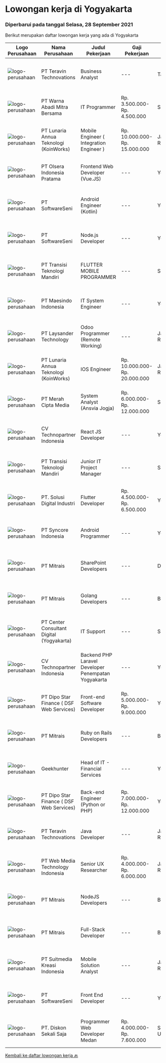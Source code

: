 
  # Lowongan kerja di Yogyakarta

  ### Diperbarui pada tanggal Selasa, 28 September 2021

  Berikut merupakan daftar lowongan kerja yang ada di Yogyakarta

  |Logo Perusahaan | Nama Perusahaan | Judul Pekerjaan | Gaji Pekerjaan | Lokasi | Deskripsi | Tanggal diunggah | Pranala |
  | -------------- | --------------- | --------------- | --------- | --------- | -------------- | ------- | ----------- |
  |![logo-perusahaan](https://image-service-cdn.seek.com.au/00c5fccd7e7da99c6c551506f244b709f37b24cb/ee4dce1061f3f616224767ad58cb2fc751b8d2dc)|PT Teravin Technovations|Business Analyst|---|Tangerang|We are looking for a Business Analyst who will be the vital link between information technology capacity and business objectives by supporting and...|Senin, 27 September 2021|https://www.jobstreet.co.id/id/job/business-analyst-3639546?token=0~1ee48943-b006-4689-8a50-d1f9c3bf00bc&sectionRank=1&jobId=jobstreet-id-job-3639546|
|![logo-perusahaan](https://image-service-cdn.seek.com.au/095fb9a60c244fd376308f5a5e73656e33869e8f/ee4dce1061f3f616224767ad58cb2fc751b8d2dc)|PT Warna Abadi Mitra Bersama|IT Programmer|Rp. 3.500.000-Rp. 4.500.000|Sleman|IT Programmer PT. Warna Abadi Mitra Bersama atau lebih dikenal dengan Toko Cat Warna Abadi (WAWAWA) adalah toko cat terbesar di Pulau Jawa dan saat...|Minggu, 26 September 2021|https://www.jobstreet.co.id/id/job/it-programmer-3631089?token=0~1ee48943-b006-4689-8a50-d1f9c3bf00bc&sectionRank=2&jobId=jobstreet-id-job-3631089|
|![logo-perusahaan](https://image-service-cdn.seek.com.au/aab0a5465545de2bbfc9a4ae4502897f3e28e138/ee4dce1061f3f616224767ad58cb2fc751b8d2dc)|PT Lunaria Annua Teknologi (KoinWorks)|Mobile Engineer ( Integration Engineer )|Rp. 10.000.000-Rp. 15.000.000|Jakarta Raya|KoinWorks is hiring for Integration Engineer who will help the whole organization by making great information for both the clients and company...|Senin, 27 September 2021|https://www.jobstreet.co.id/id/job/mobile-engineer-integration-engineer-3639438?token=0~1ee48943-b006-4689-8a50-d1f9c3bf00bc&sectionRank=3&jobId=jobstreet-id-job-3639438|
|![logo-perusahaan](https://image-service-cdn.seek.com.au/9566707565c8ba196853b5f2d2876cfe1b690b97/ee4dce1061f3f616224767ad58cb2fc751b8d2dc)|PT Olsera Indonesia Pratama|Frontend Web Developer (Vue.JS)|---|Yogyakarta|Responsibilities: Development in an AGILE environment Create good product with accessibility and security compliance Create good product with...|Minggu, 26 September 2021|https://www.jobstreet.co.id/id/job/frontend-web-developer-vue-js-3625702?token=0~1ee48943-b006-4689-8a50-d1f9c3bf00bc&sectionRank=4&jobId=jobstreet-id-job-3625702|
|![logo-perusahaan](https://image-service-cdn.seek.com.au/393cbd35937367d43a3529dfac0f6113ca277565/ee4dce1061f3f616224767ad58cb2fc751b8d2dc)|PT SoftwareSeni|Android Engineer (Kotlin)|---|Yogyakarta|SoftwareSeni is a Software Development Company based in Yogyakarta &amp; Sydney, Australia. We have been designing and developing phone apps,...|Sabtu, 25 September 2021|https://www.jobstreet.co.id/id/job/android-engineer-kotlin-3630079?token=0~1ee48943-b006-4689-8a50-d1f9c3bf00bc&sectionRank=5&jobId=jobstreet-id-job-3630079|
|![logo-perusahaan](https://image-service-cdn.seek.com.au/393cbd35937367d43a3529dfac0f6113ca277565/ee4dce1061f3f616224767ad58cb2fc751b8d2dc)|PT SoftwareSeni|Node.js Developer|---|Yogyakarta|SoftwareSeni is a Software Development Company based in Yogyakarta &amp; Sydney, Australia. We have been designing and developing phone apps,...|Minggu, 26 September 2021|https://www.jobstreet.co.id/id/job/node-js-developer-3631217?token=0~1ee48943-b006-4689-8a50-d1f9c3bf00bc&sectionRank=6&jobId=jobstreet-id-job-3631217|
|![logo-perusahaan](https://image-service-cdn.seek.com.au/b282dd8b9ab3571cdc718527a8470c39dde8a380/ee4dce1061f3f616224767ad58cb2fc751b8d2dc)|PT Transisi Teknologi Mandiri|FLUTTER MOBILE PROGRAMMER|---|Sleman|Kandidat harus memiliki pengalaman minimal 1 aplikasi mobile dengan menggunakan flutter Kandidat harus memahami proses siklus pengembangan aplikasi...|Sabtu, 25 September 2021|https://www.jobstreet.co.id/id/job/flutter-mobile-programmer-3624514?token=0~1ee48943-b006-4689-8a50-d1f9c3bf00bc&sectionRank=7&jobId=jobstreet-id-job-3624514|
|![logo-perusahaan](https://image-service-cdn.seek.com.au/f97498168685e873f2e87eef816b331a4aeb05f9/ee4dce1061f3f616224767ad58cb2fc751b8d2dc)|PT Maesindo Indonesia|IT System Engineer|---|Yogyakarta|Jobdesc: Mengkonfigurasi perangkat keras: Router, Switch, Wireless AP, Firewall, dll sesuai dengan standar dan kebutuhan perusahaan Melakukan Network...|Sabtu, 25 September 2021|https://www.jobstreet.co.id/id/job/it-system-engineer-3638948?token=0~1ee48943-b006-4689-8a50-d1f9c3bf00bc&sectionRank=8&jobId=jobstreet-id-job-3638948|
|![logo-perusahaan](https://image-service-cdn.seek.com.au/188a74a077f27d8848c0d2064a064a4fe1c3bbf1/ee4dce1061f3f616224767ad58cb2fc751b8d2dc)|PT Laysander Technology|Odoo Programmer (Remote Working)|---|Jakarta Raya|Remote Working / Work From HomeSuka Coding, User Friendly Oriented, Develop Program yang berdampak bagi orang banyak?Jadilah Odoo Developer di...|Sabtu, 25 September 2021|https://www.jobstreet.co.id/id/job/odoo-programmer-remote-working-3629973?token=0~1ee48943-b006-4689-8a50-d1f9c3bf00bc&sectionRank=9&jobId=jobstreet-id-job-3629973|
|![logo-perusahaan](https://image-service-cdn.seek.com.au/aab0a5465545de2bbfc9a4ae4502897f3e28e138/ee4dce1061f3f616224767ad58cb2fc751b8d2dc)|PT Lunaria Annua Teknologi (KoinWorks)|IOS Engineer|Rp. 10.000.000-Rp. 20.000.000|Jakarta Raya|As IOS Engineer/Sr. IOS Engineer, you'll be the one responsible for developing applications for iOS and get them launched. You will work as part of a...|Minggu, 26 September 2021|https://www.jobstreet.co.id/id/job/ios-engineer-3631461?token=0~1ee48943-b006-4689-8a50-d1f9c3bf00bc&sectionRank=10&jobId=jobstreet-id-job-3631461|
|![logo-perusahaan](https://image-service-cdn.seek.com.au/c147232e145e0b50c4b9343c2c2ad3c52173b953/ee4dce1061f3f616224767ad58cb2fc751b8d2dc)|PT Merah Cipta Media|System Analyst (Ansvia Jogja)|Rp. 6.000.000-Rp. 12.000.000|Sleman|PENEMPATAN SLEMAN, JOGJAKARTAJOB DESCRIPTIONS Divide large computer systems into partition to allow for easy management by individual engineers...|Jumat, 24 September 2021|https://www.jobstreet.co.id/id/job/system-analyst-ansvia-jogja-3629226?token=0~1ee48943-b006-4689-8a50-d1f9c3bf00bc&sectionRank=11&jobId=jobstreet-id-job-3629226|
|![logo-perusahaan](https://image-service-cdn.seek.com.au/58a9f0f7c563607255b18c1090a985c42d17b7c8/ee4dce1061f3f616224767ad58cb2fc751b8d2dc)|CV Technopartner Indonesia|React JS Developer|---|Yogyakarta|Job Description &amp; Requirements :  Experience in using React JS, Javascript, CSS Create reusable, efficient, and performable codes Collaborate with...|Minggu, 26 September 2021|https://www.jobstreet.co.id/id/job/react-js-developer-3631898?token=0~1ee48943-b006-4689-8a50-d1f9c3bf00bc&sectionRank=12&jobId=jobstreet-id-job-3631898|
|![logo-perusahaan](https://image-service-cdn.seek.com.au/b282dd8b9ab3571cdc718527a8470c39dde8a380/ee4dce1061f3f616224767ad58cb2fc751b8d2dc)|PT Transisi Teknologi Mandiri|Junior IT Project Manager|---|Sleman|Kualifikasi: Memiliki kemampuan komunikasi dan presentasi yang baik Memiliki pengalaman minimal 1 tahun dengan pengembangan aplikasi Paham dalam...|Kamis, 23 September 2021|https://www.jobstreet.co.id/id/job/junior-it-project-manager-3627562?token=0~1ee48943-b006-4689-8a50-d1f9c3bf00bc&sectionRank=13&jobId=jobstreet-id-job-3627562|
|![logo-perusahaan](https://image-service-cdn.seek.com.au/699cfad0510feaf64f361a56e5f91cc22ccff4c3/ee4dce1061f3f616224767ad58cb2fc751b8d2dc)|PT. Solusi Digital Industri|Flutter Developer|Rp. 4.500.000-Rp. 6.500.000|Yogyakarta|RESPONSIBILITIES- Menguasai bahasa pemrograman Flutter- Good experience- Create online and offline- Cross platform optimization- Meet both technical...|Sabtu, 25 September 2021|https://www.jobstreet.co.id/id/job/flutter-developer-3630701?token=0~1ee48943-b006-4689-8a50-d1f9c3bf00bc&sectionRank=14&jobId=jobstreet-id-job-3630701|
|![logo-perusahaan](https://image-service-cdn.seek.com.au/f66e19308d244eca3cf6778cd9ef51c4c4c6d355/ee4dce1061f3f616224767ad58cb2fc751b8d2dc)|PT Syncore Indonesia|Android Programmer|---|Yogyakarta|Requirements: Experienced involved in android application development projects. Proficient in programming Android apps. Proficient using MobileNative...|Jumat, 24 September 2021|https://www.jobstreet.co.id/id/job/android-programmer-3623750?token=0~1ee48943-b006-4689-8a50-d1f9c3bf00bc&sectionRank=15&jobId=jobstreet-id-job-3623750|
|![logo-perusahaan](https://image-service-cdn.seek.com.au/969b0c47f133a1e0155056a5d964c63953dd6304/ee4dce1061f3f616224767ad58cb2fc751b8d2dc)|PT Mitrais|SharePoint Developers|---|Denpasar|Build your Career with Mitrais ! We're looking for experienced SharePoint Developers to be part of our team  What will you be doing? Develop REST APIs...|Sabtu, 25 September 2021|https://www.jobstreet.co.id/id/job/sharepoint-developers-3638958?token=0~1ee48943-b006-4689-8a50-d1f9c3bf00bc&sectionRank=16&jobId=jobstreet-id-job-3638958|
|![logo-perusahaan](https://image-service-cdn.seek.com.au/969b0c47f133a1e0155056a5d964c63953dd6304/ee4dce1061f3f616224767ad58cb2fc751b8d2dc)|PT Mitrais|Golang Developers|---|Bali|Build your Career with Mitrais!We're looking for experienced Golang Developers to be part of our team. What will you be doing? Liaising with...|Jumat, 24 September 2021|https://www.jobstreet.co.id/id/job/golang-developers-3628708?token=0~1ee48943-b006-4689-8a50-d1f9c3bf00bc&sectionRank=17&jobId=jobstreet-id-job-3628708|
|![logo-perusahaan](https://us.123rf.com/450wm/pavelstasevich/pavelstasevich1811/pavelstasevich181101027/112815900-stock-vector-no-image-available-icon-flat-vector.jpg?ver=6)|PT Center Consultant Digital (Yogyakarta)|IT Support|---|Sleman|Kualifikasi : Antusias, Kreatif, Dinamis  Paham tentang komputer Menguasai Multimedia &amp; Sosial Media Minimal SMK Komputer, D3, S1 Memiliki laptop...|Senin, 27 September 2021|https://www.jobstreet.co.id/id/job/it-support-3639469?token=0~1ee48943-b006-4689-8a50-d1f9c3bf00bc&sectionRank=18&jobId=jobstreet-id-job-3639469|
|![logo-perusahaan](https://image-service-cdn.seek.com.au/58a9f0f7c563607255b18c1090a985c42d17b7c8/ee4dce1061f3f616224767ad58cb2fc751b8d2dc)|CV Technopartner Indonesia|Backend PHP Laravel Developer Penempatan Yogyakarta|---|Yogyakarta|Job Description &amp; Requirements : Build Web Application (PHP, Laravel) Experienced in making or integrating API Experienced in using versioning...|Minggu, 26 September 2021|https://www.jobstreet.co.id/id/job/backend-php-laravel-developer-penempatan-yogyakarta-3631907?token=0~1ee48943-b006-4689-8a50-d1f9c3bf00bc&sectionRank=19&jobId=jobstreet-id-job-3631907|
|![logo-perusahaan](https://us.123rf.com/450wm/pavelstasevich/pavelstasevich1811/pavelstasevich181101027/112815900-stock-vector-no-image-available-icon-flat-vector.jpg?ver=6)|PT Dipo Star Finance ( DSF Web Services)|Front-end Software Developer|Rp. 5.000.000-Rp. 9.000.000|Yogyakarta|Job Description: Collaborate with cross-functional teams on software development planning and execution Work with group of frontend engineer to...|Sabtu, 25 September 2021|https://www.jobstreet.co.id/id/job/front-end-software-developer-3624571?token=0~1ee48943-b006-4689-8a50-d1f9c3bf00bc&sectionRank=20&jobId=jobstreet-id-job-3624571|
|![logo-perusahaan](https://image-service-cdn.seek.com.au/969b0c47f133a1e0155056a5d964c63953dd6304/ee4dce1061f3f616224767ad58cb2fc751b8d2dc)|PT Mitrais|Ruby on Rails Developers|---|Bali|Build your Career with Mitrais ! We're urgently looking for experienced Ruby On Rails  Developers to be part of our team for an immediate...|Jumat, 24 September 2021|https://www.jobstreet.co.id/id/job/ruby-on-rails-developers-3628712?token=0~1ee48943-b006-4689-8a50-d1f9c3bf00bc&sectionRank=21&jobId=jobstreet-id-job-3628712|
|![logo-perusahaan](https://image-service-cdn.seek.com.au/9b1ac08312d45d7e6f0965d6cfa215d52017a644/ee4dce1061f3f616224767ad58cb2fc751b8d2dc)|Geekhunter|Head of IT - Financial Services|---|Yogyakarta|On behalf of our client, South East Asia’s fastest-growing startup that is building the digital infrastructure for MSMEs in Indonesia, enabling them...|Kamis, 23 September 2021|https://www.jobstreet.co.id/id/job/head-of-it-financial-services-3637299?token=0~1ee48943-b006-4689-8a50-d1f9c3bf00bc&sectionRank=22&jobId=jobstreet-id-job-3637299|
|![logo-perusahaan](https://us.123rf.com/450wm/pavelstasevich/pavelstasevich1811/pavelstasevich181101027/112815900-stock-vector-no-image-available-icon-flat-vector.jpg?ver=6)|PT Dipo Star Finance ( DSF Web Services)|Back-end Engineer (Python or PHP)|Rp. 7.000.000-Rp. 12.000.000|Yogyakarta|Job Description: Collaborate with cross-functional teams on software development planning and execution Perform software design, development, and...|Sabtu, 25 September 2021|https://www.jobstreet.co.id/id/job/back-end-engineer-python-or-php-3624553?token=0~1ee48943-b006-4689-8a50-d1f9c3bf00bc&sectionRank=23&jobId=jobstreet-id-job-3624553|
|![logo-perusahaan](https://image-service-cdn.seek.com.au/00c5fccd7e7da99c6c551506f244b709f37b24cb/ee4dce1061f3f616224767ad58cb2fc751b8d2dc)|PT Teravin Technovations|Java Developer|---|Jakarta Raya|We are looking for a Java Developer with experience in building high-performing, scalable, enterprise-grade applications. You will be part of a...|Jumat, 24 September 2021|https://www.jobstreet.co.id/id/job/java-developer-3637822?token=0~1ee48943-b006-4689-8a50-d1f9c3bf00bc&sectionRank=24&jobId=jobstreet-id-job-3637822|
|![logo-perusahaan](https://image-service-cdn.seek.com.au/fe6569d61098f35222743f282f496686f78aefd7/ee4dce1061f3f616224767ad58cb2fc751b8d2dc)|PT Web Media Technology Indonesia|Senior UX Researcher|Rp. 4.000.000-Rp. 6.000.000|Jakarta Raya|We are Niagahoster, a tech company based in Yogyakarta that provides web-hosting services. To make Niagahoster web's and products' interface offers...|Sabtu, 25 September 2021|https://www.jobstreet.co.id/id/job/senior-ux-researcher-3625029?token=0~1ee48943-b006-4689-8a50-d1f9c3bf00bc&sectionRank=25&jobId=jobstreet-id-job-3625029|
|![logo-perusahaan](https://image-service-cdn.seek.com.au/969b0c47f133a1e0155056a5d964c63953dd6304/ee4dce1061f3f616224767ad58cb2fc751b8d2dc)|PT Mitrais|NodeJS Developers|---|Bali|Build your Career with Mitrais! We're urgently looking for experienced NodeJS Developers to be part of our team for an immediate start.Our client is a...|Jumat, 24 September 2021|https://www.jobstreet.co.id/id/job/nodejs-developers-3628701?token=0~1ee48943-b006-4689-8a50-d1f9c3bf00bc&sectionRank=26&jobId=jobstreet-id-job-3628701|
|![logo-perusahaan](https://image-service-cdn.seek.com.au/969b0c47f133a1e0155056a5d964c63953dd6304/ee4dce1061f3f616224767ad58cb2fc751b8d2dc)|PT Mitrais|Full-Stack Developer|---|Bali|Build your Career with Mitrais!  We're looking for experienced Full-Stack Developers to be part of our team. What will you be doing? Coding high...|Jumat, 24 September 2021|https://www.jobstreet.co.id/id/job/full-stack-developer-3628711?token=0~1ee48943-b006-4689-8a50-d1f9c3bf00bc&sectionRank=27&jobId=jobstreet-id-job-3628711|
|![logo-perusahaan](https://image-service-cdn.seek.com.au/d1d6d9e7af7147dee7b7111b97e67641fcf252e0/ee4dce1061f3f616224767ad58cb2fc751b8d2dc)|PT Suitmedia Kreasi Indonesia|Mobile Solution Analyst|---|Jakarta Raya|Role: You will analyze, design, and deliver high-quality mobile applications. Responsibilities: Conduct research to understand what clients need and...|Kamis, 23 September 2021|https://www.jobstreet.co.id/id/job/mobile-solution-analyst-3627428?token=0~1ee48943-b006-4689-8a50-d1f9c3bf00bc&sectionRank=28&jobId=jobstreet-id-job-3627428|
|![logo-perusahaan](https://image-service-cdn.seek.com.au/393cbd35937367d43a3529dfac0f6113ca277565/ee4dce1061f3f616224767ad58cb2fc751b8d2dc)|PT SoftwareSeni|Front End Developer|---|Yogyakarta|SoftwareSeni is a Software Development Company based in Yogyakarta &amp; Sydney, Australia. We have been designing and developing phone apps,...|Jumat, 24 September 2021|https://www.jobstreet.co.id/id/job/front-end-developer-3623423?token=0~1ee48943-b006-4689-8a50-d1f9c3bf00bc&sectionRank=29&jobId=jobstreet-id-job-3623423|
|![logo-perusahaan](https://image-service-cdn.seek.com.au/37da413d1d78b985b44db2cacac2517bee9e42db/ee4dce1061f3f616224767ad58cb2fc751b8d2dc)|PT. Diskon Sekali Saja|Programmer Web Developer  Medan|Rp. 4.000.000-Rp. 7.600.000|Sumatera Utara|# Paham php dan web development# Memiliki Team work effort# Kami memberikan benefit saham (esop) di perusahaan kami untuk kandidat yang tepat#...|Jumat, 24 September 2021|https://www.jobstreet.co.id/id/job/programmer-web-developer-medan-3628982?token=0~1ee48943-b006-4689-8a50-d1f9c3bf00bc&sectionRank=30&jobId=jobstreet-id-job-3628982|


  [Kembali ke daftar lowongan kerja 🔙](../README.md#daftar-lowongan-kerja)
  